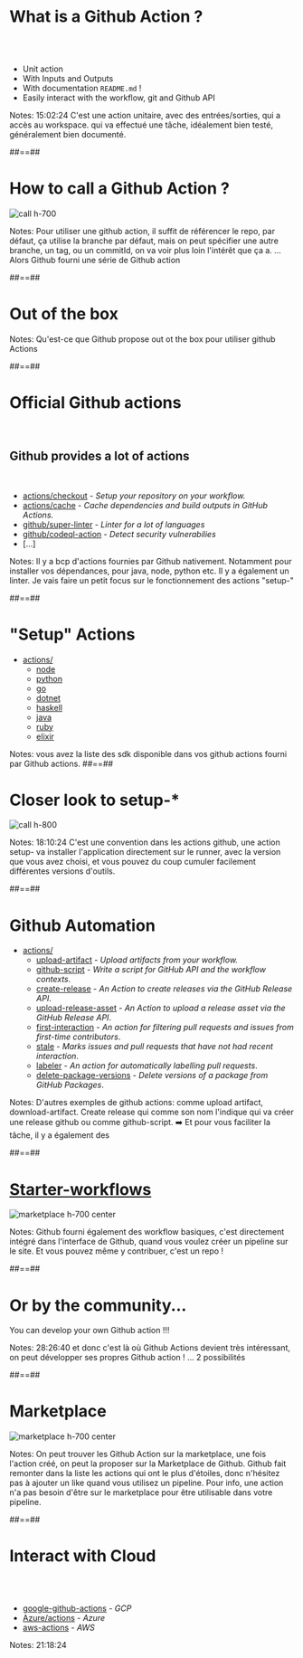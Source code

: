 
# What is a Github Action ?
<br><br>
<!-- TODO reformulate unit action -->
* Unit action
* With Inputs and Outputs
* With documentation `README.md` !
* Easily interact with the workflow, git and Github API
<!-- .element: class="list-fragment" -->

Notes: 15:02:24 C'est une action unitaire, avec des entrées/sorties, qui a accès au workspace. qui va effectué une tâche, idéalement bien testé, généralement bien documenté.

##==##

# How to call a Github Action ?
<!-- .slide: class="full-center" -->
![call h-700](./assets/images/call-an-action.png)

Notes: Pour utiliser une github action, il suffit de référencer le repo, par défaut, ça utilise la branche par défaut, mais on peut spécifier une autre branche, un tag, ou un commitId, on va voir plus loin l'intérêt que ça a. ... Alors Github fourni une série de Github action

##==##
<!-- .slide: class="transition sfeir-bg-red" -->
# Out of the box

Notes: Qu'est-ce que Github propose out ot the box pour utiliser github Actions

##==##

# Official Github actions
<br>

## Github provides a lot of actions

<br>

- [actions/checkout](https://github.com/actions/checkout) - _Setup your repository on your workflow._
- [actions/cache](https://github.com/actions/cache) - _Cache dependencies and build outputs in GitHub Actions._
- [github/super-linter](https://github.com/github/super-linter) - _Linter for a lot of languages_
- [github/codeql-action](https://github.com/github/codeql-action) - _Detect security vulnerabilies_
- [...]
<!-- .element: class="list-fragment" -->

Notes: Il y a bcp d'actions fournies par Github nativement. Notamment pour installer vos dépendances, pour java, node, python etc. Il y a également un linter. Je vais faire un petit focus sur le fonctionnement des actions "setup-"

##==##
# "Setup" Actions

- [actions/](https://github.com/actions/)
  - [node](https://github.com/actions/setup-node)
  - [python](https://github.com/actions/setup-python)
  - [go](https://github.com/actions/setup-go)
  - [dotnet](https://github.com/actions/setup-dotnet)
  - [haskell](https://github.com/actions/setup-haskell)
  - [java](https://github.com/actions/setup-java)
  - [ruby](https://github.com/actions/setup-ruby)
  - [elixir](https://github.com/actions/setup-elixir)
<!-- .element: class="list-fragment" -->

Notes: vous avez la liste des sdk disponible dans vos github actions fourni par Github actions. 
##==##

# Closer look to setup-*
<!-- .slide: class="full-center" -->
![call h-800](./assets/images/setup-action.png)

Notes: 18:10:24 C'est une convention dans les actions github, une action setup- va installer l'application directement sur le runner, avec la version que vous avez choisi, et vous pouvez du coup cumuler facilement différentes versions d'outils.

##==##

# Github Automation

- [actions/](https://github.com/actions/)
  - [upload-artifact](https://github.com/actions/upload-artifact) - _Upload artifacts from your workflow._
  - [github-script](https://github.com/actions/github-script) - _Write a script for GitHub API and the workflow contexts._
  - [create-release](https://github.com/actions/create-release) - _An Action to create releases via the GitHub Release API_.
  - [upload-release-asset](https://github.com/actions/upload-release-asset) - _An Action to upload a release asset via the GitHub Release API_.
  - [first-interaction](https://github.com/actions/first-interaction) - _An action for filtering pull requests and issues from first-time contributors_.
  - [stale](https://github.com/actions/stale) - _Marks issues and pull requests that have not had recent interaction_.
  - [labeler](https://github.com/actions/labeler) - _An action for automatically labelling pull requests_.
  - [delete-package-versions](https://github.com/actions/delete-package-versions) - _Delete versions of a package from GitHub Packages_.
<!-- .element: class="list-fragment" -->

Notes: D'autres exemples de github actions: comme upload artifact, download-artifact. Create release qui comme son nom l'indique qui va créer une release github ou comme github-script. ➡️ Et pour vous faciliter la tâche, il y a également des 

##==##

<!-- .slide: class="full-center" -->
# [Starter-workflows](https://github.com/actions/starter-workflows)

![marketplace h-700 center](./assets/images/starter-workflows.png)

Notes: Github fourni également des workflow basiques, c'est directement intégré dans l'interface de Github, quand vous voulez créer un pipeline sur le site. Et vous pouvez même y contribuer, c'est un repo !

##==##
<!-- .slide: class="transition sfeir-bg-red" -->
# Or by the community...

You can develop your own Github action !!!

Notes: 28:26:40 et donc c'est là où Github Actions devient très intéressant, on peut développer ses propres Github action ! ... 2 possibilités

##==##

# Marketplace

![marketplace h-700 center](./assets/images/marketplace.png)

Notes: On peut trouver les Github Action sur la marketplace, une fois l'action créé, on peut  la proposer sur la Marketplace de Github. Github fait remonter dans la liste les actions qui ont le plus d'étoiles, donc n'hésitez pas à ajouter un like quand vous utilisez un pipeline. Pour info, une action n'a pas besoin d'être sur le marketplace pour être utilisable dans votre pipeline.

##==##

# Interact with Cloud
<br><br>

- [google-github-actions](https://github.com/google-github-actions) - _GCP_ 
- [Azure/actions](https://github.com/Azure/actions) - _Azure_
- [aws-actions](https://github.com/aws-actions) - _AWS_
<!-- .element: class="list-fragment" -->

Notes: 21:18:24
